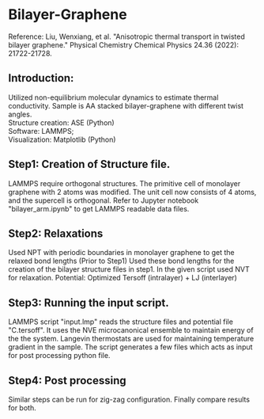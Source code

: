 # Bilayer-Graphene

Reference: Liu, Wenxiang, et al. "Anisotropic thermal transport in twisted bilayer graphene." Physical Chemistry Chemical Physics 24.36 (2022): 21722-21728.


## Introduction:
Utilized non-equilibrium molecular dynamics to estimate thermal conductivity.
Sample is AA stacked bilayer-graphene with different twist angles. <br>
Structure creation: ASE (Python) <br>
Software: LAMMPS;  <br>
Visualization: Matplotlib (Python) 

## Step1: Creation of Structure file.
LAMMPS require orthogonal structures. 
The primitive cell of monolayer graphene with 2 atoms was modified. 
The unit cell now consists of 4 atoms, and the supercell is orthogonal. 
Refer to Jupyter notebook "bilayer_arm.ipynb" to get LAMMPS readable data files.

## Step2: Relaxations  
Used NPT with periodic boundaries in monolayer graphene to get the relaxed bond lengths (Prior to Step1)
Used these bond lengths for the creation of the bilayer structure files in step1.
In the given script used  NVT for relaxation.
Potential: Optimized Tersoff (intralayer) + LJ (interlayer)

## Step3: Running the input script.
LAMMPS script "input.lmp" reads the structure files and potential file "C.tersoff".
It uses the NVE microcanonical ensemble to maintain energy of the the system.
Langevin thermostats are used for maintaining temperature gradient in the sample.
The script generates a few files which acts as input for post processing python file. 

## Step4: Post processing
Similar steps can be run for zig-zag configuration. 
Finally compare results for both.
